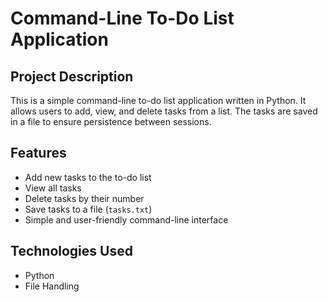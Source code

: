 # Command-Line To-Do List Application

## Project Description
This is a simple command-line to-do list application written in Python. It allows users to add, view, and delete tasks from a list. The tasks are saved in a file to ensure persistence between sessions.

## Features
- Add new tasks to the to-do list
- View all tasks
- Delete tasks by their number
- Save tasks to a file (`tasks.txt`)
- Simple and user-friendly command-line interface

## Technologies Used
- Python
- File Handling
